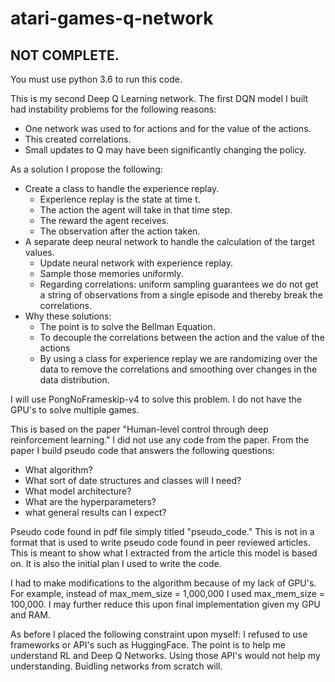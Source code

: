 # atari-games-q-network
## NOT COMPLETE.  

You must use python 3.6 to run this code.

This is my second Deep Q Learning network.  The first DQN model I built had instability problems for the following reasons:

* One network was used to for actions and for the value of the actions.
* This created correlations.
* Small updates to Q may have been significantly changing the policy.

As a solution I propose the following:

* Create a class to handle the experience replay.
    * Experience replay is the state at time t.
    * The action the agent will take in that time step.
    * The reward the agent receives.
    * The observation after the action taken.
* A separate deep neural network to handle the calculation of the target values.
    * Update neural network with experience replay.
    * Sample those memories uniformly.
    * Regarding correlations:  uniform sampling guarantees we do not get a string of observations from a single episode and thereby break the correlations.
* Why these solutions:  
    * The point is to solve the Bellman Equation.
    * To decouple the correlations between the action and the value of the actions
    * By using a class for experience replay we are randomizing over the data to remove the correlations and smoothing over changes in the data distribution.

I will use PongNoFrameskip-v4 to solve this problem.  I do not have the GPU's to solve multiple games.

This is based on the paper "Human-level control through deep reinforcement
learning."  I did not use any code from the paper.  From the paper I build pseudo code that answers the following questions:

* What algorithm?
* What sort of date structures and classes will I need?
* What model architecture?
* What are the hyperparameters?
* what general results can I expect?

Pseudo code found in pdf file simply titled "pseudo_code."  This is not in a format that is used to write pseudo code found in peer reviewed articles.  This is meant to show what I extracted from the article this model is based on.  It is also the initial plan I used to write the code.

I had to make modifications to the algorithm because of my lack of GPU's.  For example, instead of max_mem_size = 1,000,000 I used max_mem_size = 100,000.  I may further reduce this upon final implementation given my GPU and RAM.

As before I placed the following constraint upon myself:  I refused to use frameworks or API's such as HuggingFace.  The point is to help me understand RL and Deep Q Networks.  Using those API's would not help my understanding.  Buidling networks from scratch will.
